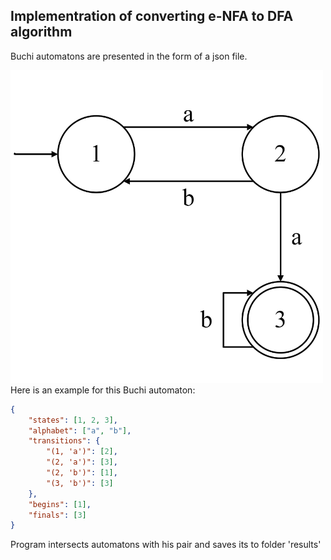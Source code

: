 ## Implementration of converting e-NFA to DFA algorithm

Buchi automatons are presented in the form of a json file.

<img src="https://github.com/Megarekrut65/AASDM-2023/blob/main/Lab3/images/input1.png?raw=true" alt="automaton" width="500"/>
Here is an example for this Buchi automaton:

````json
{
    "states": [1, 2, 3],
    "alphabet": ["a", "b"],
    "transitions": {
        "(1, 'a')": [2],
        "(2, 'a')": [3],
        "(2, 'b')": [1],
        "(3, 'b')": [3]
    },
    "begins": [1],
    "finals": [3]
}


````

Program intersects automatons with his pair and saves its to folder 'results'